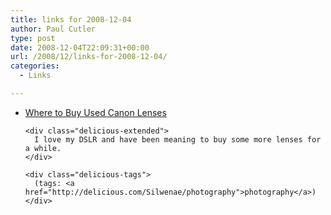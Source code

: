 ```yaml
---
title: links for 2008-12-04
author: Paul Cutler
type: post
date: 2008-12-04T22:09:31+00:00
url: /2008/12/links-for-2008-12-04/
categories:
  - Links

---
```

<ul class="delicious">
  <li>
    <div class="delicious-link">
      <a href="http://www.the-digital-picture.com/Canon-Lenses/Where-To-Buy-Used-Canon-Lenses.aspx">Where to Buy Used Canon Lenses</a>
    </div>
    
    <div class="delicious-extended">
      I love my DSLR and have been meaning to buy some more lenses for a while.
    </div>
    
    <div class="delicious-tags">
      (tags: <a href="http://delicious.com/Silwenae/photography">photography</a>)
    </div>
  </li>
</ul>